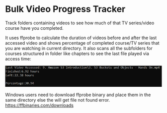 # Bulk Video Progress Tracker
Track folders containing videos to see how much of that TV series/video course have you completed. 

It uses ffprobe to calculate the duration of videos before and after the last accessed video and shows percentage of completed course/TV series that you are watching in current directory. It also scans all the subfolders for courses structured in folder like chapters to see the last file played via access time:

![Demo](https://raw.githubusercontent.com/bytebolt/video-course-tracker/main/screen.png)

Windows users need to download ffprobe binary and place them in the same directory else the will get file not found error.
https://ffbinaries.com/downloads
